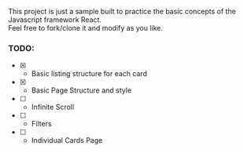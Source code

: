 This project is just a sample built to practice the basic concepts of the Javascript framework React.  
Feel free to fork/clone it and modify as you like.  

### TODO:
- [x] - Basic listing structure for each card
- [x] - Basic Page Structure and style
- [ ] - Infinite Scroll
- [ ] - Filters
- [ ] - Individual Cards Page
